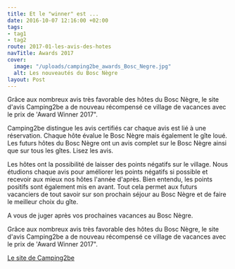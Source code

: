 ```yaml
---
title: Et le "winner" est ...
date: 2016-10-07 12:16:00 +02:00
tags:
- tag1
- tag2
route: 2017-01-les-avis-des-hotes
navTitle: Awards 2017
cover:
  image: "/uploads/camping2be_awards_Bosc_Negre.jpg"
  alt: Les nouveautés du Bosc Nègre
layout: Post
---
```


Grâce aux nombreux avis très favorable des hôtes du Bosc Nègre, le site d'avis Camping2be a de nouveau récompensé ce village de vacances avec le prix de 'Award Winner 2017".

Camping2be distingue les avis certifiés car chaque avis est lié à une réservation. Chaque hôte évalue le Bosc Nègre mais également le gîte loué. Les futurs hôtes du Bosc Nègre ont un avis complet sur le Bosc Nègre ainsi que sur tous les gîtes. Lisez les avis.

Les hôtes ont la possibilité de laisser des points négatifs sur le village. Nous étudions chaque avis pour améliorer les points négatifs si possible et recevoir aux mieux nos hôtes l'année d'après. Bien entendu, les points positifs sont également mis en avant. Tout cela permet aux futurs vacanciers de tout savoir sur son prochain séjour au Bosc Nègre et de faire le meilleur choix du gîte.

A vous de juger après vos prochaines vacances au Bosc Nègre.

Grâce aux nombreux avis très favorable des hôtes du Bosc Nègre, le site d'avis Camping2be a de nouveau récompensé ce village de vacances avec le prix de 'Award Winner 2017".

[Le site de Camping2be](https://www.camping2be.com/france/lacapelle-biron/avis-clients-village-de-vacances-bosc-negre)